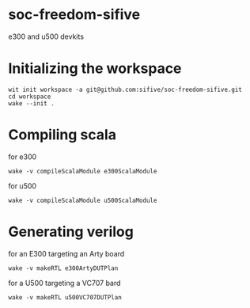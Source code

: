 # soc-freedom-sifive
e300 and u500 devkits

# Initializing the workspace
```
wit init workspace -a git@github.com:sifive/soc-freedom-sifive.git
cd workspace
wake --init .
```

# Compiling scala
for e300
```
wake -v compileScalaModule e300ScalaModule
```

for u500
```
wake -v compileScalaModule u500ScalaModule
```

# Generating verilog
for an E300 targeting an Arty board
```
wake -v makeRTL e300ArtyDUTPlan
```

for a U500 targeting a VC707 bard
```
wake -v makeRTL u500VC707DUTPlan
```
